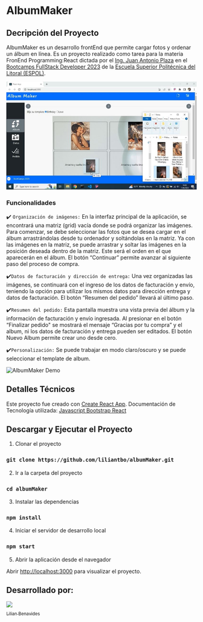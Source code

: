 # AlbumMaker

## Decripción del Proyecto

AlbumMaker es un desarrollo frontEnd que permite cargar fotos y ordenar un álbum en línea.
Es un proyecto realizado como tarea para la materia FronEnd Programming:React dictada por el [Ing. Juan Antonio Plaza](https://github.com/jplaza) en el [Bootcamps FullStack Developer 2023](http://www.bootcamps.espol.edu.ec/) de la [Escuela Superior Politécnica del Litoral (ESPOL)](https://www.espol.edu.ec/).

![AlbumMaker Home](https://github.com/liliantbo/lbenavides.github.io/blob/main/Demos/AlbumMaker/home.JPG?raw=true)

### Funcionalidades

:heavy_check_mark: `Organización de imágenes:` En la interfaz principal de la aplicación, se encontrará una matriz (grid) vacía donde se podrá organizar las imágenes. Para comenzar, se debe seleccionar las fotos que se desea cargar en el álbum arrastrándolas desde tu ordenador y soltándolas en la matriz. Ya con las imágenes en la matriz, se puede arrastrar y soltar las imágenes en la posición deseada dentro de la matriz. Este será el orden en el que aparecerán en el álbum. El botón “Continuar” permite avanzar al siguiente paso del proceso de compra.

:heavy_check_mark:`Datos de facturación y dirección de entrega:` Una vez organizadas las imágenes, se continuará con el ingreso de los datos de facturación y envío, teniendo la opción para utilizar los mismos datos para dirección entrega y datos de facturación. El botón “Resumen del pedido” llevará al último paso.

:heavy_check_mark:`Resumen del pedido:` Esta pantalla muestra una vista previa del álbum y la información de facturación y envío ingresada. Al presionar en el botón “Finalizar pedido" se mostrará el mensaje “Gracias por tu compra” y el album, ni los datos de facturación y entrega pueden ser editados. El botón Nuevo Album permite crear uno desde cero.

:heavy_check_mark:`Personalización:` Se puede trabajar en modo claro/oscuro y se puede seleccionar el template de album.

![AlbumMaker Demo](https://github.com/liliantbo/lbenavides.github.io/blob/main/Demos/AlbumMaker/AlbumMakerDemo.gif?raw=true)

## Detalles Técnicos
Este proyecto fue creado con [Create React App](https://github.com/facebook/create-react-app).
Documentación de Tecnología utilizada:
[Javascript ](https://developer.mozilla.org/en-US/docs/Web/JavaScript/Reference)
[Bootstrap ](https://getbootstrap.esdocu.com/docs/5.1/getting-started/introduction/)
[React](https://es.react.dev/reference/react)

## Descargar y Ejecutar el Proyecto

1. Clonar el proyecto

### `git clone https://github.com/liliantbo/albumMaker.git`

2. Ir a la carpeta del proyecto

### `cd albumMaker`

3. Instalar las dependencias

### `npm install`

4. Iniciar el servidor de desarrollo local

### `npm start`

5. Abrir la aplicación desde el navegador

Abrir [http://localhost:3000](http://localhost:3000) para visualizar el proyecto.

## Desarrollado por:
 [<img src="https://avatars.githubusercontent.com/u/74383265?v=4" width=115><br><sub>Lilian Benavides</sub>](https://github.com/liliantbo)
